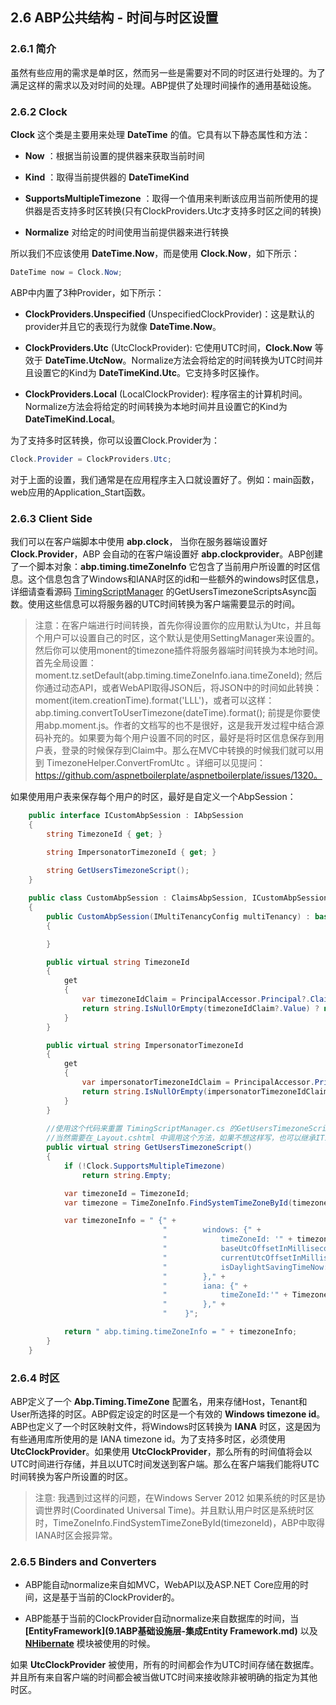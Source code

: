 ## 2.6 ABP公共结构 - 时间与时区设置

### 2.6.1 简介

虽然有些应用的需求是单时区，然而另一些是需要对不同的时区进行处理的。为了满足这样的需求以及对时间的处理。ABP提供了处理时间操作的通用基础设施。

### 2.6.2 Clock

**Clock** 这个类是主要用来处理 **DateTime** 的值。它具有以下静态属性和方法：

+ **Now** ：根据当前设置的提供器来获取当前时间

+ **Kind** ：取得当前提供器的 **DateTimeKind**

+ **SupportsMultipleTimezone** ：取得一个值用来判断该应用当前所使用的提供器是否支持多时区转换(只有ClockProviders.Utc才支持多时区之间的转换)

+ **Normalize** 对给定的时间使用当前提供器来进行转换

所以我们不应该使用 **DateTime.Now**，而是使用 **Clock.Now**，如下所示：

```csharp
DateTime now = Clock.Now;
```

ABP中内置了3种Provider，如下所示：

+ **ClockProviders.Unspecified** (UnspecifiedClockProvider)：这是默认的provider并且它的表现行为就像 **DateTime.Now**。

+ **ClockProviders.Utc** (UtcClockProvider): 它使用UTC时间，**Clock.Now** 等效于 **DateTime.UtcNow**。Normalize方法会将给定的时间转换为UTC时间并且设置它的Kind为 **DateTimeKind.Utc**。它支持多时区操作。

+ **ClockProviders.Local** (LocalClockProvider): 程序宿主的计算机时间。Normalize方法会将给定的时间转换为本地时间并且设置它的Kind为 **DateTimeKind.Local**。

为了支持多时区转换，你可以设置Clock.Provider为：
```csharp
Clock.Provider = ClockProviders.Utc;
```

对于上面的设置，我们通常是在应用程序主入口就设置好了。例如：main函数，web应用的Application_Start函数。

### 2.6.3 Client Side

我们可以在客户端脚本中使用 **abp.clock**， 当你在服务器端设置好 **Clock.Provider**，ABP 会自动的在客户端设置好 **abp.clockprovider**。ABP创建了一个脚本对象：**abp.timing.timeZoneInfo** 它包含了当前用户所设置的时区信息。这个信息包含了Windows和IANA时区的id和一些额外的windows时区信息，详细请查看源码 [TimingScriptManager](https://github.com/aspnetboilerplate/aspnetboilerplate/blob/dev/src/Abp.Web.Common/Web/Timing/TimingScriptManager.cs) 的GetUsersTimezoneScriptsAsync函数。使用这些信息可以将服务器的UTC时间转换为客户端需要显示的时间。

>注意：在客户端进行时间转换，首先你得设置你的应用默认为Utc，并且每个用户可以设置自己的时区，这个默认是使用SettingManager来设置的。然后你可以使用monent的timezone插件将服务器端时间转换为本地时间。首先全局设置：moment.tz.setDefault(abp.timing.timeZoneInfo.iana.timeZoneId); 然后你通过动态API，或者WebAPI取得JSON后，将JSON中的时间如此转换： moment(item.creationTime).format('LLL')，或者可以这样： abp.timing.convertToUserTimezone(dateTime).format(); 前提是你要使用abp.moment.js。作者的文档写的也不是很好，这是我开发过程中结合源码补充的。如果要为每个用户设置不同的时区，最好是将时区信息保存到用户表，登录的时候保存到Claim中。那么在MVC中转换的时候我们就可以用到 TimezoneHelper.ConvertFromUtc 。详细可以见提问：https://github.com/aspnetboilerplate/aspnetboilerplate/issues/1320。

如果使用用户表来保存每个用户的时区，最好是自定义一个AbpSession：
```csharp
    public interface ICustomAbpSession : IAbpSession
    {
        string TimezoneId { get; }

        string ImpersonatorTimezoneId { get; }
        
        string GetUsersTimezoneScript();
    }

    public class CustomAbpSession : ClaimsAbpSession, ICustomAbpSession
    {
        public CustomAbpSession(IMultiTenancyConfig multiTenancy) : base(multiTenancy)
        {

        }

        public virtual string TimezoneId
        {
            get
            {
                var timezoneIdClaim = PrincipalAccessor.Principal?.Claims.FirstOrDefault(c => c.Type == CustomAbpClaimTypes.TimezoneId);
                return string.IsNullOrEmpty(timezoneIdClaim?.Value) ? null : timezoneIdClaim.Value;
            }
        }

        public virtual string ImpersonatorTimezoneId
        {
            get
            {
                var impersonatorTimezoneIdClaim = PrincipalAccessor.Principal?.Claims.FirstOrDefault(c => c.Type == CustomAbpClaimTypes.ImpersonatorTimezoneId);
                return string.IsNullOrEmpty(impersonatorTimezoneIdClaim?.Value) ? null : impersonatorTimezoneIdClaim.Value;
            }
        }
        
        //使用这个代码来重置 TimingScriptManager.cs 的GetUsersTimezoneScriptsAsync函数取得的脚本。
        //当然需要在_Layout.cshtml 中调用这个方法，如果不想这样写，也可以继承ITimingScriptManager接口，重新实现它。
        public virtual string GetUsersTimezoneScript()
        {
            if (!Clock.SupportsMultipleTimezone)
                return string.Empty;

            var timezoneId = TimezoneId;
            var timezone = TimeZoneInfo.FindSystemTimeZoneById(timezoneId);          

            var timezoneInfo = " {" +
                                  "        windows: {" +
                                  "            timeZoneId: '" + timezoneId + "'," +
                                  "            baseUtcOffsetInMilliseconds: '" + timezone.BaseUtcOffset.TotalMilliseconds + "'," +
                                  "            currentUtcOffsetInMilliseconds: '" + timezone.GetUtcOffset(Clock.Now).TotalMilliseconds + "'," +
                                  "            isDaylightSavingTimeNow: '" + timezone.IsDaylightSavingTime(Clock.Now) + "'" +
                                  "        }," +
                                  "        iana: {" +
                                  "            timeZoneId:'" + TimezoneHelper.WindowsToIana(timezoneId) + "'" +
                                  "        }," +
                                  "    }";

            return " abp.timing.timeZoneInfo = " + timezoneInfo;
        }
    }
```

### 2.6.4 时区

ABP定义了一个 **Abp.Timing.TimeZone** 配置名，用来存储Host，Tenant和User所选择的时区。ABP假定设定的时区是一个有效的 **Windows timezone id**。ABP也定义了一个时区映射文件，将Windows时区转换为 **IANA** 时区，这是因为有些通用库所使用的是 IANA timezone id。为了支持多时区，必须使用 **UtcClockProvider**。如果使用 **UtcClockProvider**，那么所有的时间值将会以UTC时间进行存储，并且以UTC时间发送到客户端。那么在客户端我们能将UTC时间转换为客户所设置的时区。

>注意: 我遇到过这样的问题，在Windows Server 2012 如果系统的时区是协调世界时(Coordinated Universal Time)。并且默认用户时区是系统时区时，TimeZoneInfo.FindSystemTimeZoneById(timezoneId)，ABP中取得IANA时区会报异常。

### 2.6.5 Binders and Converters

+ ABP能自动normalize来自如MVC，WebAPI以及ASP.NET Core应用的时间，这是基于当前的ClockProvider的。

+ ABP能基于当前的ClockProvider自动normalize来自数据库的时间，当 **[EntityFramework](9.1ABP基础设施层-集成Entity Framework.md)** 以及 **[NHibernate](9.2ABP基础设施层-集成NHibernate.md)** 模块被使用的时候。

如果 **UtcClockProvider** 被使用，所有的时间都会作为UTC时间存储在数据库。并且所有来自客户端的时间都会被当做UTC时间来接收除非被明确的指定为其他时区。

